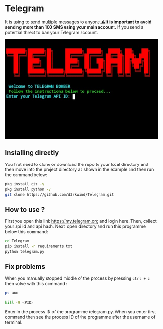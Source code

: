 # Telegram
It is using to send multiple messages to anyone.**⚠️It is important to avoid sending more than 100 SMS using your main account.** If you send a potential threat to ban your Telegram account.

![Telegram logo](https://github.com/d3rkwind/Assets/blob/main/IMG_20250309_112244.jpg)


## Installing directly
You first need to clone or download the repo to your local directory and then move into the project directory as shown in the example and then run the command below:

```bash
pkg install git -y
pkg install python -y
git clone https://github.com/d3rkwind/Telegram.git
```
## How to use ?
First you open this link https://my.telegram.org and login here. Then, collect your api id and api hash. Next, open directory and run this programme below this command:

```bash
cd Telegram
pip install -r requirements.txt
python telegram.py
```

## Fix problems 
When you manually stopped middle of the process by pressing ```ctrl + z``` then solve with this command :

```bash
ps aux
```
```bash
kill -9 <PID>
```
Enter in <PID> the process ID of the programme telegram.py. When you enter first command then see the process ID of the programme after the username of terminal.
